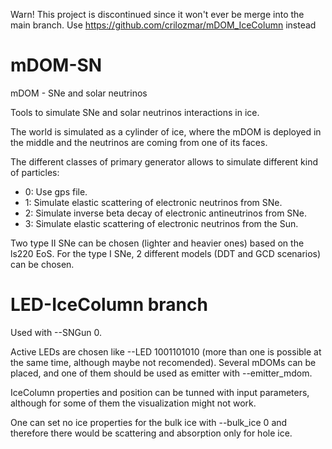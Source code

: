 Warn! This project is discontinued since it won't ever be merge into the main branch. Use https://github.com/crilozmar/mDOM_IceColumn instead

# mDOM-SN
mDOM - SNe and solar neutrinos

Tools to simulate SNe and solar neutrinos interactions in ice. 

The world is simulated as a cylinder of ice, where the mDOM is deployed in the middle and the neutrinos are coming from one of its faces.

The different classes of primary generator allows to simulate different kind of particles:
- 0: Use gps file.
- 1: Simulate elastic scattering of electronic neutrinos from SNe.
- 2: Simulate inverse beta decay of electronic antineutrinos from SNe.
- 3: Simulate elastic scattering of electronic neutrinos from the Sun.

Two type II SNe can be chosen (lighter and heavier ones) based on the ls220 EoS. For the type I SNe, 2 different models (DDT and GCD scenarios) can be chosen.

# LED-IceColumn branch

Used with --SNGun 0. 

Active LEDs are chosen like --LED 1001101010 (more than one is possible at the same time, although maybe not recomended). Several mDOMs can be placed, and one of them should be used as emitter with --emitter_mdom.

IceColumn properties and position can be tunned with input parameters, although for some of them the visualization might not work.

One can set no ice properties for the bulk ice with --bulk_ice 0 and therefore there would be scattering and absorption only for hole ice.
